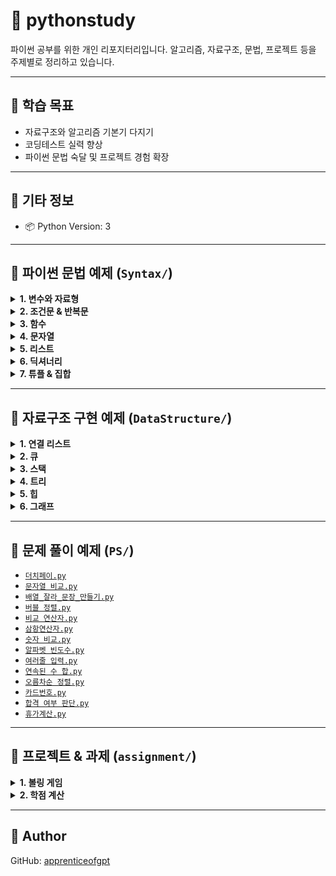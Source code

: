 # 🐍 pythonstudy

파이썬 공부를 위한 개인 리포지터리입니다. 알고리즘, 자료구조, 문법, 프로젝트 등을 주제별로 정리하고 있습니다.

---

## 🧠 학습 목표

- 자료구조와 알고리즘 기본기 다지기  
- 코딩테스트 실력 향상  
- 파이썬 문법 숙달 및 프로젝트 경험 확장  

---

## 📌 기타 정보
- 📦 Python Version: 3

---

## 📁 파이썬 문법 예제 (`Syntax/`)

<details>
<summary><strong>1. 변수와 자료형</strong></summary>

- [`test.py`](Syntax/test.py)

</details>

<details>
<summary><strong>2. 조건문 & 반복문</strong></summary>

- [`flow.py`](Syntax/flow.py)

</details>

<details>
<summary><strong>3. 함수</strong></summary>

- [`func.py`](Syntax/func.py)

</details>

<details>
<summary><strong>4. 문자열</strong></summary>

- [`string.py`](Syntax/string.py)

</details>

<details>
<summary><strong>5. 리스트</strong></summary>

- [`list.py`](Syntax/list.py)

</details>

<details>
<summary><strong>6. 딕셔너리</strong></summary>

- [`dict.py`](Syntax/dict.py)

</details>

<details>
<summary><strong>7. 튜플 & 집합</strong></summary>

<!-- 예제 없음 -->

</details>

---

## 📁 자료구조 구현 예제 (`DataStructure/`)

<details>
<summary><strong>1. 연결 리스트</strong></summary>

- [`LinkedList.py`](DataStructure/List/LinkedList.py)

</details>

<details>
<summary><strong>2. 큐</strong></summary>

- [`BasicQueue.py`](DataStructure/Queue/BasicQueue.py)  
- [`CircularQueue.py`](DataStructure/Queue/CircularQueue.py)  
- [`deque.py`](DataStructure/Queue/deque.py)

</details>

<details>
<summary><strong>3. 스택</strong></summary>

- [`Maze.py`](DataStructure/Stack/Maze.py)

</details>

<details>
<summary><strong>4. 트리</strong></summary>

- [`BinaryTree.py`](DataStructure/Tree/BinaryTree.py)

</details>

<details>
<summary><strong>5. 힙</strong></summary>

<!-- 예제 없음 -->

</details>

<details>
<summary><strong>6. 그래프</strong></summary>

<!-- 예제 없음 -->

</details>

---

## 📁 문제 풀이 예제 (`PS/`)

- [`더치페이.py`](PS/더치페이.py)  
- [`문자열 비교.py`](PS/문자열%20비교.py)  
- [`배열_잘라_문장_만들기.py`](PS/배열_잘라_문장_만들기.py)  
- [`버블 정렬.py`](PS/버블%20정렬.py)  
- [`비교 연산자.py`](PS/비교%20연산자.py)  
- [`삼항연산자.py`](PS/삼항연산자.py)  
- [`숫자 비교.py`](PS/숫자%20비교.py)  
- [`알파벳 빈도수.py`](PS/알파벳%20빈도수.py)  
- [`여러줄 입력.py`](PS/여러줄%20입력.py)  
- [`연속된 수 합.py`](PS/연속된%20수%20합.py)  
- [`오름차순 정렬.py`](PS/오름차순%20정렬.py)  
- [`카드번호.py`](PS/카드번호.py)  
- [`합격 여부 판단.py`](PS/합격%20여부%20판단.py)  
- [`휴가계산.py`](PS/휴가계산.py)
---

## 📁 프로젝트 & 과제 (`assignment/`)

<details>
<summary><strong>1. 볼링 게임</strong></summary>

- [`bowling_class.py`](assignment/bowling_class.py)  
- [`bowling_tkinter.py`](assignment/bowling_tkinter.py)

</details>

<details>
<summary><strong>2. 학점 계산</strong></summary>

- [`avg_grade.py`](assignment/avg_grade.py)

</details>

---

## 👤 Author

GitHub: [apprenticeofgpt](https://github.com/apprenticeofgpt)
